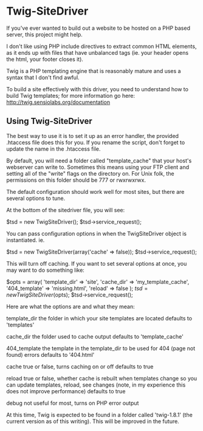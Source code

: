 Twig-SiteDriver
===============

If you've ever wanted to build out a website to be hosted on a PHP based
server, this project might help.

I don't like using PHP include directives to extract common HTML
elements, as it ends up with files that have unbalanced tags (ie. your
header opens the html, your footer closes it).

Twig is a PHP templating engine that is reasonably mature and uses a
syntax that I don't find awful.

To build a site effectively with this driver, you need to understand how
to build Twig templates; for more information go here:
http://twig.sensiolabs.org/documentation

Using Twig-SiteDriver
---------------------

The best way to use it is to set it up as an error handler, the provided
.htaccess file does this for you. If you rename the script, don't forget
to update the name in the .htaccess file.

By default, you will need a folder called "template_cache" that your
host's webserver can write to. Sometimes this means using your FTP
client and setting all of the "write" flags on the directory on. For
Unix folk, the permissions on this folder should be 777 or rwxrwxrwx.

The default configuration should work well for most sites, but there are
several options to tune.

At the bottom of the sitedriver file, you will see:

  $tsd = new TwigSiteDriver();
  $tsd->service_request();

You can pass configuration options in when the TwigSiteDriver object is
instantiated. ie.

  $tsd = new TwigSiteDriver(array('cache' => false));
  $tsd->service_request();

This will turn off caching. If you want to set several options at once,
you may want to do something like:

  $opts = array(
    'template_dir' => 'site',
    'cache_dir' => 'my_template_cache',
    '404_template' => 'missing.html',
    'reload' => false
  );
  $tsd = new TwigSiteDriver($opts);
  $tsd->service_request();

Here are what the options are and what they mean:

template_dir     the folder in which your site templates are located
                 defaults to 'templates'

cache_dir        the folder used to cache output
                 defaults to 'template_cache'

404_template     the template in the template_dir to be used for 404
                 (page not found) errors
                 defaults to '404.html'

cache            true or false, turns caching on or off
                 defaults to true

reload           true or false, whether cache is rebuilt when templates
                 change so you can update templates, reload, see changes
                 (note, in my experience this does not improve
                 performance)
                 defaults to true

debug            not useful for most, turns on PHP error output

At this time, Twig is expected to be found in a folder called
'twig-1.8.1' (the current version as of this writing). This will be
improved in the future.
